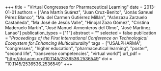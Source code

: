 +++
title = "Virtual Congresses for Pharmaceutical Learning"
date = 2013-01-01
authors = ["Ana Martín Suárez", "Juan Cruz-Benito", "Jonás Samuel Pérez Blanco", "Ma. del Carmen Gutiérrez Millán", "Aránzazu Zarzuelo Castañeda", "Ma José de Jesús Valle", "Hinojal Zazo Gómez", "Cristina Maderuelo Martín", "José Manuel Armenteros del Olmo", "José Martínez Lanao"]
publication_types = ["1"]
abstract = ""
selected = false
publication = "*Proceedings of the First International Conference on Technological Ecosystem for Enhancing Multiculturality*"
tags = ["USALPHARMA", "congresses", "higher education", "pharmaceutical learning", "poster", "second life", "transverse competencies", "virtual world"]
url_pdf = "http://doi.acm.org/10.1145/2536536.2536549"
doi = "10.1145/2536536.2536549"
+++

